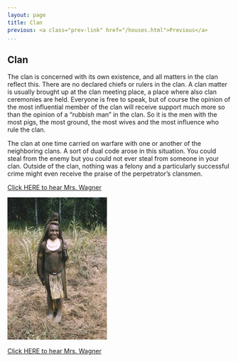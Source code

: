 ```yaml
---
layout: page
title: Clan
previous: <a class="prev-link" href="/houses.html">Previous</a>
...
```

## Clan

The clan is concerned with its own existence, and all matters in the clan
reflect this. There are no declared chiefs or rulers in the clan. A clan
matter is usually brought up at the clan meeting place, a place where
also clan ceremonies are held. Everyone is free to speak, but of course
the opinion of the most influential member of the clan will receive support
much more so than the opinion of a “rubbish man” in the clan. So it is
the men with the most pigs, the most ground, the most wives and the
most influence who rule the clan.

The clan at one time carried on warfare with one or another of the
neighboring clans. A sort of dual code arose in this situation. You
could steal from the enemy but you could not ever steal from someone
in your clan. Outside of the clan, nothing was a felony and a particularly
successful crime might even receive the praise of the perpetrator’s
clansmen.


[Click HERE to hear Mrs. Wagner](audio/068-001.mp3)

![Picture of happy bride](images/069-01.jpg)

[Click HERE to hear Mrs. Wagner](audio/069-001.mp3)